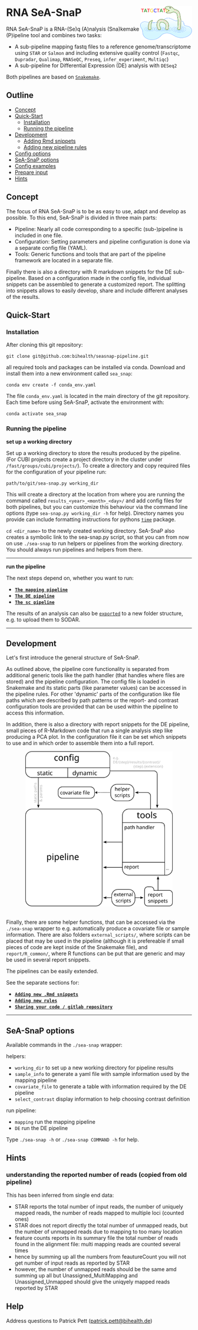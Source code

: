 RNA SeA-SnaP   <img align="right" width="140" src="documentation/pictures/SeA-SnaP_logo.svg" />
============

RNA SeA-SnaP is a RNA-(Se)q (A)nalysis (Sna)kemake (P)ipeline tool and combines two tasks:

- A sub-pipeline mapping fastq files to a reference genome/transcriptome using `STAR` or `Salmon` and including extensive quality control (`Fastqc`, `Dupradar`, `Qualimap`, `RNASeQC`, `Preseq`, `infer_experiment`, `Multiqc`)
- A sub-pipeline for Differential Expression (DE) analysis with `DESeq2`

Both pipelines are based on [`Snakemake`](https://snakemake.readthedocs.io/en/stable/).

Outline
-------

- [Concept](#concept)
- [Quick-Start](#quick-start)
    - [Installation](#installation)
    - [Running the pipeline](#running-the-pipeline)
- [Development](#development)
    - [Adding Rmd snippets](documentation/adding_rmd_snippets.md)
    - [Adding new pipeline rules](documentation/adding_new_rules.md)
- [Config options](documentation/config_options.md)
- [SeA-SnaP options](#sea-snap-options)
- [Config examples](documentation/config_examples1.md)
- [Prepare input](documentation/prepare_input.md)
- [Hints](#hints)

Concept
-------

The focus of RNA SeA-SnaP is to be as easy to use, adapt and develop as possible.
To this end, SeA-SnaP is divided in three main parts:

- Pipeline: Nearly all code corresponding to a specific (sub-)pipeline is included in one file.
- Configuration: Setting parameters and pipeline configuration is done via a separate config file (YAML).
- Tools: Generic functions and tools that are part of the pipeline framework are located in a separate file.

Finally there is also a directory with R markdown snippets for the DE sub-pipeline.
Based on a configuration made in the config file, individual snippets can be assembled to generate a customized report.
The splitting into snippets allows to easily develop, share and include different analyses of the results.

Quick-Start
-----------

### Installation

After cloning this git repository:

```
git clone git@github.com:bihealth/seasnap-pipeline.git
```

all required tools and packages can be installed via conda.
Download and install them into a new environment called `sea_snap`:

```
conda env create -f conda_env.yaml
```

The file `conda_env.yaml` is located in the main directory of the git repository.
Each time before using SeA-SnaP, activate the environment with:

```
conda activate sea_snap
```

### Running the pipeline

**set up a working directory**

Set up a working directory to store the results produced by the pipeline.
(For CUBI projects create a project directory in the cluster under `/fast/groups/cubi/projects/`).
To create a directory and copy required files for the configuration of your pipeline run:

```
path/to/git/sea-snap.py working_dir
```

This will create a directory at the location from where you are running the command called `results_<year>_<month>_<day>/` and add config files for both pipelines, but you can customize this behaviour via the command line options (type `sea-snap.py working_dir -h` for help).
Directory names you provide can include formatting instructions for pythons [`time`](https://docs.python.org/3/library/time.html#time.strftime) package.

`cd <dir_name>` to the newly created working directory.
SeA-SnaP also creates a symbolic link to the sea-snap.py script, so that you can from now on use `./sea-snap` to run helpers or pipelines from the working directory.
You should always run pipelines and helpers from there.

---

**run the pipeline**

The next steps depend on, whether you want to run:

- [**`The mapping pipeline`**](documentation/run_mapping.md)
- [**`The DE pipeline`**](documentation/run_DE.md)
- [**`The sc pipeline`**](documentation/run_sc.md)

The results of an analysis can also be [`exported`](documentation/export.md) to a new folder structure, e.g. to upload them to SODAR.

---

Development
-----------

Let's first introduce the general structure of SeA-SnaP.

As outlined above, the pipeline core functionality is separated from additional generic tools like the path handler (that handles where files are stored) and the pipeline configuration.
The config file is loaded in Snakemake and its static parts (like parameter values) can be accessed in the pipeline rules.
For other 'dynamic' parts of the configuration like file paths which are described by path patterns or the report- and contrast configuration tools are provided that can be used within the pipeline to access this information.

In addition, there is also a directory with report snippets for the DE pipeline, small pieces of R-Markdown code that run a single analysis step like producing a PCA plot.
In the configuration file it can be set which snippets to use and in which order to assemble them into a full report.

<p align="center">
  <img width="400" src="documentation/pictures/pipeline_overview/pipeline_overview_4.svg" />
</p>

\
Finally, there are some helper functions, that can be accessed via the `./sea-snap` wrapper to e.g. automatically produce a covariate file or sample information.
There are also folders `external_scripts/`, where scripts can be placed that may be used in the pipeline (although it is prefereable if small pieces of code are kept inside of the Snakemake file), and `report/R_common/`, where R functions can be put that are generic and may be used in several report snippets.


The pipelines can be easily extended.

See the separate sections for:

- [**`Adding new .Rmd snippets`**](documentation/adding_rmd_snippets.md)
- [**`Adding new rules`**](documentation/adding_new_rules.md)
- [**`Sharing your code / gitlab repository`**](documentation/development.md)

---

SeA-SnaP options
----------------

Available commands in the `./sea-snap` wrapper:

helpers:

- `working_dir` to set up a new working directory for pipeline results
- `sample_info` to generate a yaml file with sample information used by the mapping pipeline
- `covariate_file` to generate a table with information required by the DE pipeline
- `select_contrast` display information to help choosing contrast definition

run pipeline:

- `mapping` run the mapping pipeline
- `DE` run the DE pipeline

Type `./sea-snap -h` or `./sea-snap COMMAND -h` for help.

Hints
-----

### understanding the reported number of reads (copied from old pipeline)

This has been inferred from single end data:

- STAR reports the total number of input reads, the number of uniquely mapped reads, the number of reads mapped to multiple loci (counted ones)
- STAR does not report directly the total number of unmapped reads, but the number of unmapped reads due to mapping to too many location
- feature counts reports in its summary file the total number of reads found in the alignment file: multi mapping reads are counted several times 
- hence by summing up all the numbers from feautureCount you will not get number of input reads as reported by STAR
- however, the number of unmapped reads should be the same amd summing up all but Unassigned_MultiMapping and Unassigned_Unmapped should give the uniqyely mapped reads reported by STAR

Help
----

Address questions to Patrick Pett (patrick.pett@bihealth.de)
